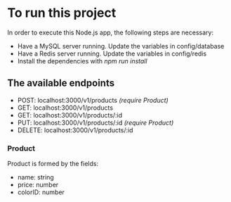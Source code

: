 # To run this project

In order to execute this Node.js app, the following steps are necessary:

- Have a MySQL server running. Update the variables in config/database
- Have a Redis server running. Update the variables in config/redis
- Install the dependencies with _npm run install_

## The available endpoints

- POST: localhost:3000/v1/products _(require Product)_
- GET: localhost:3000/v1/products
- GET: localhost:3000/v1/products/:id
- PUT: localhost:3000/v1/products/:id _(require Product)_
- DELETE: localhost:3000/v1/products/:id

### Product

Product is formed by the fields:

- name: string
- price: number
- colorID: number
